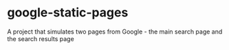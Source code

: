 # google-static-pages
A project that simulates two pages from Google - the main search page and the search results page
